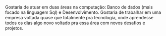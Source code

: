 Gostaria de atuar em duas áreas na computação: Banco de dados (mais focado na linguagem Sql) e Desenvolvimento.
Gostaria de trabalhar em uma empresa voltada quase que totalmente pra tecnologia, onde aprendesse todos os dias algo novo voltado pra essa área com novos desafios e projetos.
